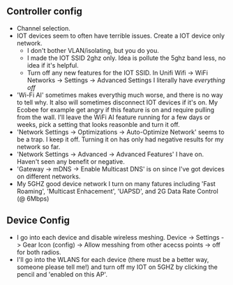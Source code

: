 ## Controller config

* Channel selection. 
* IOT devices seem to often have terrible issues. Create a IOT device only network. 
    * I don't bother VLAN/isolating, but you do you.
    * I made the IOT SSID 2ghz only. Idea is pollute the 5ghz band less, no idea if it's helpful.
    * Turn off any new features for the IOT SSID. In Unifi Wifi -> WiFi Networks -> Settings -> Advanced Settings I literally have _everything off_ 
* 'Wi-Fi AI' sometimes makes everythig much worse, and there is no way to tell why. It also will sometimes disconnect IOT devices if it's on. My Ecobee for example get angry if this feature is on and require pulling from the wall. I'll leave the WiFi AI feature running for a few days or weeks, pick a setting that looks reasonble and turn it off.
* 'Network Settings -> Optimizations -> Auto-Optimize Network' seems to be a trap. I keep it off. Turning it on has only had negative results for my network so far.
* 'Network Settings -> Advanced -> Advanced Features' I have on. Haven't seen any benefit or negative.
* 'Gateway -> mDNS -> Enable Multicast DNS' is on since I've got devices on different networks.
* My 5GHZ good device network I turn on many fatures including 'Fast Roaming', 'Multicast Enhacement', 'UAPSD', and 2G Data Rate Control (@ 6Mbps)

## Device Config
* I go into each device and disable wireless meshing. Device -> Settings -> Gear Icon (config) -> Allow messhing from other acecss points -> off for both radios.
* I'll go into the WLANS for each device (there must be a better way, someone please tell me!) and turn off my IOT on 5GHZ by clicking the pencil and 'enabled on this AP'.